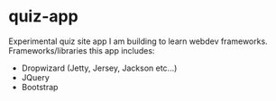 # quiz-app
Experimental quiz site app I am building to learn webdev frameworks.
Frameworks/libraries this app includes:
* Dropwizard (Jetty, Jersey, Jackson etc...)
* JQuery
* Bootstrap
